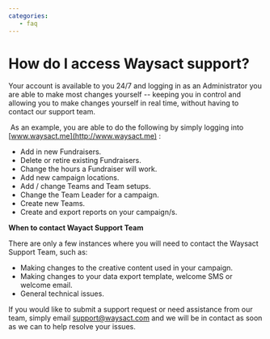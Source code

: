 ```yaml
---
categories:
   - faq
---
```

# How do I access Waysact support?

Your account is available to you 24/7 and logging in as an Administrator
you are able to make most changes yourself -- keeping you in control and
allowing you to make changes yourself in real time, without having to
contact our support team.

 As an example, you are able to do the following by simply logging into
[www.waysact.me](http://www.waysact.me) :

-   Add in new Fundraisers.
-   Delete or retire existing Fundraisers.
-   Change the hours a Fundraiser will work.
-   Add new campaign locations.
-   Add / change Teams and Team setups.
-   Change the Team Leader for a campaign.
-   Create new Teams. 
-   Create and export reports on your campaign/s. 

**When to contact Wayact Support Team**

There are only a few instances where you will need to contact the
Waysact Support Team, such as:

-   Making changes to the creative content used in your campaign.
-   Making changes to your data export template, welcome SMS or welcome
    email.
-   General technical issues.

If you would like to submit a support request or need assistance from
our team, simply email
[support@waysact.com](mailto:support@waysact.com) and we will be in contact as soon as we can to help resolve your issues.
